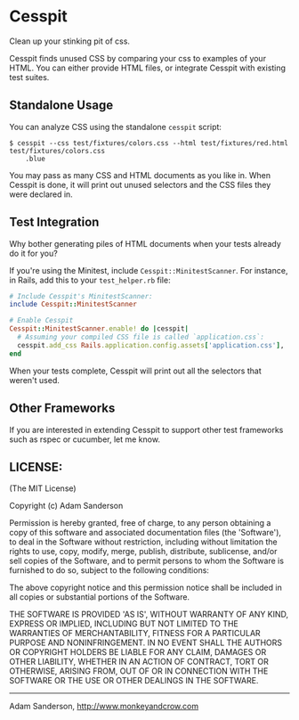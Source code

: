 Cesspit
=======

Clean up your stinking pit of css.

Cesspit finds unused CSS by comparing your css to examples of your HTML.  You can either provide HTML files, or integrate Cesspit with existing test suites.

Standalone Usage 
----------------

You can analyze CSS using the standalone `cesspit` script:

~~~ shell
$ cesspit --css test/fixtures/colors.css --html test/fixtures/red.html
test/fixtures/colors.css
	.blue
~~~

You may pass as many CSS and HTML documents as you like in.  When Cesspit is done, it will print out unused selectors and the CSS files they were declared in.

Test Integration 
----------------

Why bother generating piles of HTML documents when your tests already do it for you?

If you're using the Minitest, include `Cesspit::MinitestScanner`.  For instance, in Rails, add this to your `test_helper.rb` file:

~~~ ruby
# Include Cesspit's MinitestScanner:
include Cesspit::MinitestScanner

# Enable Cesspit
Cesspit::MinitestScanner.enable! do |cesspit|
  # Assuming your compiled CSS file is called `application.css`:
  cesspit.add_css Rails.application.config.assets['application.css'], 'application.css'
end
~~~

When your tests complete, Cesspit will print out all the selectors that weren't used.

Other Frameworks 
----------------

If you are interested in extending Cesspit to support other test frameworks such as rspec or cucumber, let me know.

LICENSE:
--------

(The MIT License)

Copyright (c) Adam Sanderson

Permission is hereby granted, free of charge, to any person obtaining
a copy of this software and associated documentation files (the
'Software'), to deal in the Software without restriction, including
without limitation the rights to use, copy, modify, merge, publish,
distribute, sublicense, and/or sell copies of the Software, and to
permit persons to whom the Software is furnished to do so, subject to
the following conditions:

The above copyright notice and this permission notice shall be
included in all copies or substantial portions of the Software.

THE SOFTWARE IS PROVIDED 'AS IS', WITHOUT WARRANTY OF ANY KIND,
EXPRESS OR IMPLIED, INCLUDING BUT NOT LIMITED TO THE WARRANTIES OF
MERCHANTABILITY, FITNESS FOR A PARTICULAR PURPOSE AND NONINFRINGEMENT.
IN NO EVENT SHALL THE AUTHORS OR COPYRIGHT HOLDERS BE LIABLE FOR ANY
CLAIM, DAMAGES OR OTHER LIABILITY, WHETHER IN AN ACTION OF CONTRACT,
TORT OR OTHERWISE, ARISING FROM, OUT OF OR IN CONNECTION WITH THE
SOFTWARE OR THE USE OR OTHER DEALINGS IN THE SOFTWARE.


-----

Adam Sanderson, http://www.monkeyandcrow.com